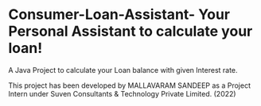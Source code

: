 # Consumer-Loan-Assistant- Your Personal Assistant to calculate your loan!
A Java Project to calculate your Loan balance with given Interest rate.

This project has been developed by MALLAVARAM SANDEEP as a Project Intern under Suven Consultants & Technology Private Limited. (2022)
